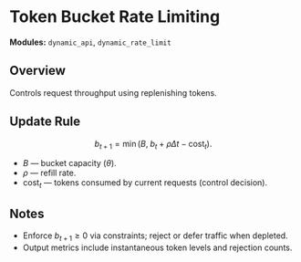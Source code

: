 # Token Bucket Rate Limiting

**Modules:** `dynamic_api`, `dynamic_rate_limit`

## Overview

Controls request throughput using replenishing tokens.

## Update Rule

$$b_{t+1} = \min\big(B,\; b_t + \rho \Delta t - \text{cost}_t\big).$$

- $B$ — bucket capacity ($\theta$).
- $\rho$ — refill rate.
- $\text{cost}_t$ — tokens consumed by current requests (control decision).

## Notes

- Enforce $b_{t+1} \ge 0$ via constraints; reject or defer traffic when
  depleted.
- Output metrics include instantaneous token levels and rejection counts.
